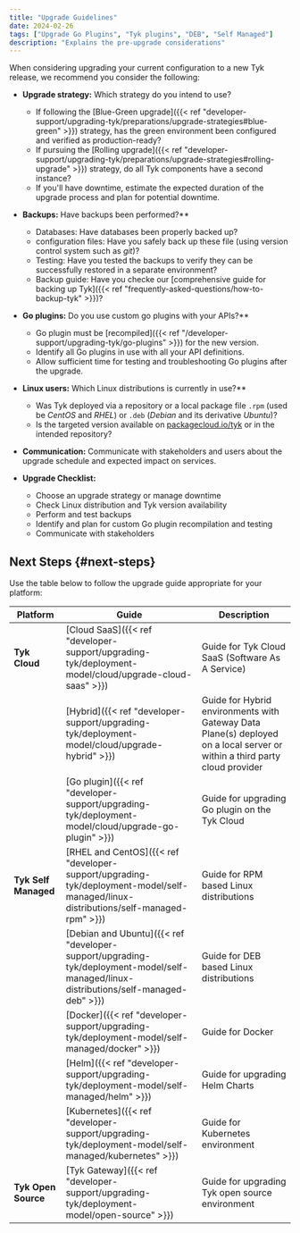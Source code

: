 ```yaml
---
title: "Upgrade Guidelines"
date: 2024-02-26
tags: ["Upgrade Go Plugins", "Tyk plugins", "DEB", "Self Managed"]
description: "Explains the pre-upgrade considerations"
---
```


When considering upgrading your current configuration to a new Tyk release, we recommend you consider the following:

- **Upgrade strategy:** Which strategy do you intend to use?
    - If following the [Blue-Green upgrade]({{< ref "developer-support/upgrading-tyk/preparations/upgrade-strategies#blue-green" >}}) strategy, has the green environment been configured and verified as production-ready?
    - If pursuing the [Rolling upgrade]({{< ref "developer-support/upgrading-tyk/preparations/upgrade-strategies#rolling-upgrade" >}}) strategy, do all Tyk components have a second instance?
    - If you'll have downtime, estimate the expected duration of the upgrade process and plan for potential downtime.

- **Backups:** Have backups been performed?**
    - Databases: Have databases been properly backed up?
    - configuration files: Have you safely back up these file (using version control system such as *git*)?
    - Testing: Have you tested the backups to verify they can be successfully restored in a separate environment?
    - Backup guide: Have you checke our [comprehensive guide for backing up Tyk]({{< ref "frequently-asked-questions/how-to-backup-tyk" >}})?

- **Go plugins:** Do you use custom go plugins with your APIs?**
    - Go plugin must be [recompiled]({{< ref "/developer-support/upgrading-tyk/go-plugins" >}}) for the new version.
    - Identify all Go plugins in use with all your API definitions.
    - Allow sufficient time for testing and troubleshooting Go plugins after the upgrade.

- **Linux users:** Which Linux distributions is currently in use?**
    - Was Tyk deployed via a repository or a local package file `.rpm` (used be *CentOS* and *RHEL*) or `.deb` (*Debian*
     and its derivative *Ubuntu*)?
    - Is the targeted version available on [packagecloud.io/tyk](https://packagecloud.io/tyk) or in the intended repository?

- **Communication:** Communicate with stakeholders and users about the upgrade schedule and expected impact on services.

- **Upgrade Checklist:**
  - Choose an upgrade strategy or manage downtime
  - Check Linux distribution and Tyk version availability
  - Perform and test backups
  - Identify and plan for custom Go plugin recompilation and testing
  - Communicate with stakeholders

## Next Steps {#next-steps}

Use the table below to follow the upgrade guide appropriate for your platform:

| Platform             | Guide            | Description |
|----------------------| ---------------- | ----------- |
| **Tyk Cloud**        | [Cloud SaaS]({{< ref "developer-support/upgrading-tyk/deployment-model/cloud/upgrade-cloud-saas" >}}) | Guide for Tyk Cloud SaaS (Software As A Service) |
|                      | [Hybrid]({{< ref "developer-support/upgrading-tyk/deployment-model/cloud/upgrade-hybrid" >}}) | Guide for Hybrid environments with Gateway Data Plane(s) deployed on a local server or within a third party cloud provider |
|                      | [Go plugin]({{< ref "developer-support/upgrading-tyk/deployment-model/cloud/upgrade-go-plugin" >}}) | Guide for upgrading Go plugin on the Tyk Cloud |
| **Tyk Self Managed** | [RHEL and CentOS]({{< ref "developer-support/upgrading-tyk/deployment-model/self-managed/linux-distributions/self-managed-rpm" >}}) | Guide for RPM based Linux distributions |
|                      | [Debian and Ubuntu]({{< ref "developer-support/upgrading-tyk/deployment-model/self-managed/linux-distributions/self-managed-deb" >}}) | Guide for DEB based Linux distributions |
|                      | [Docker]({{< ref "developer-support/upgrading-tyk/deployment-model/self-managed/docker" >}}) | Guide for Docker |
|                      | [Helm]({{< ref "developer-support/upgrading-tyk/deployment-model/self-managed/helm" >}}) | Guide for upgrading Helm Charts |
|                      | [Kubernetes]({{< ref "developer-support/upgrading-tyk/deployment-model/self-managed/kubernetes" >}}) | Guide for Kubernetes environment |
| **Tyk Open Source**  | [Tyk Gateway]({{< ref "developer-support/upgrading-tyk/deployment-model/open-source" >}}) | Guide for upgrading Tyk open source environment |
